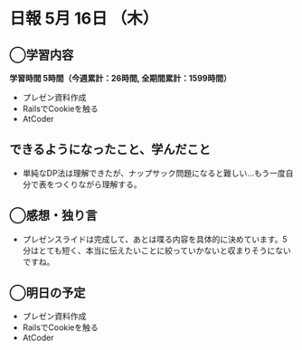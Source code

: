 # 日報  5月 16日 （木）

## ◯学習内容

**学習時間  5時間（今週累計：26時間, 全期間累計：1599時間）**

- プレゼン資料作成
- RailsでCookieを触る
- AtCoder

## できるようになったこと、学んだこと

- 単純なDP法は理解できたが、ナップサック問題になると難しい...もう一度自分で表をつくりながら理解する。

## ◯感想・独り言

- プレゼンスライドは完成して、あとは喋る内容を具体的に決めています。5分はとても短く、本当に伝えたいことに絞っていかないと収まりそうにないですね。

## ◯明日の予定

- プレゼン資料作成
- RailsでCookieを触る
- AtCoder
